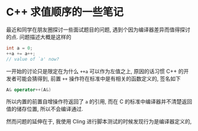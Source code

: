 # C++ 求值顺序的一些笔记

最近和同学在朋友圈探讨一些面试题目的问题, 遇到个因为编译器差异而值得探讨的点.
问题描述大概是这样的

```cpp
int a = 0;
++a += a++;
// value of `a' now?
```

一开始的讨论只是限定在为什么 `++a` 可以作为左值之上, 原因的话习惯 C++
的开发者可能会猜得到, 前置 `++` 操作符在标准中是有相关的函数定义的, 签名如下

```cpp
A& operator++(A&)
```

所以内置的前置自增操作符返回了 `a` 的引用, 而在 C
的标准中编译器并不清楚返回值的储存位置, 所以不会编译通过.

然而问题的延伸在于, 我使用 Cling 进行脚本测试的时候发现行为是编译器定义的,
